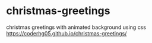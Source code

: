 # christmas-greetings
christmas greetings with animated background using css
https://coderhg05.github.io/christmas-greetings/

